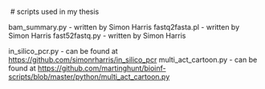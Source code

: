  # scripts used in my thesis 

bam_summary.py - written by Simon Harris
fastq2fasta.pl - written by Simon Harris
fast52fastq.py - written by Simon Harris 

in_silico_pcr.py - can be found at https://github.com/simonrharris/in_silico_pcr
multi_act_cartoon.py - can be found at https://github.com/martinghunt/bioinf-scripts/blob/master/python/multi_act_cartoon.py

